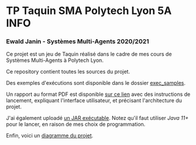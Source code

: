 # TP Taquin SMA Polytech Lyon 5A INFO

### Ewald Janin - Systèmes Multi-Agents 2020/2021

Ce projet est un jeu de Taquin réalisé dans le cadre de mes cours de Systèmes Multi-Agents à Polytech Lyon.

Ce repository contient toutes les sources du projet.

Des exemples d'exécutions sont disponible dans le dossier [exec_samples](https://github.com/EwaldJa/tp_taquin_sma/tree/master/report/exec_samples).

Un rapport au format PDF est disponible [sur ce lien](https://github.com/EwaldJa/tp_taquin_sma/tree/master/report/5AINFO_SMA_Taquin_JANIN.pdf) avec des instructions de lancement, expliquant l'interface utilisateur, et précisant l'architecture du projet.

J'ai également uploadé [un JAR exécutable](https://github.com/EwaldJa/tp_taquin_sma/tree/master/report/tp_taquin.jar). Notez qu'il faut utiliser *Java 11+* pour le lancer, en raison de mes choix de programmation.  

Enfin, voici un [diagramme du projet](https://github.com/EwaldJa/tp_taquin_sma/tree/master/report/Class_Diagram.png).